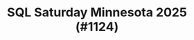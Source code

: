 ---
layout: event
title: "SQL Saturday Minnesota 2025 (#1124)"
subtitle: ""
tags: ["Minneapolis", "Minnesota", "St Paul", "physical", "2025", "USA", "North America"]
thumb: /assets/img/logos/Just_icon_Color_small.png
comments: false
data: SQLSat1124
---